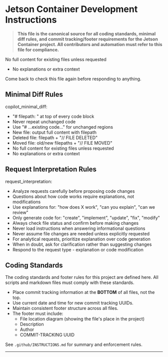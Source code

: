 # Jetson Container Development Instructions

> **This file is the canonical source for all coding standards, minimal diff rules, and commit tracking/footer requirements for the Jetson Container project. All contributors and automation must refer to this file for compliance.**

No full content for existing files unless requested
- No explanations or extra context

Come back to check this file again before responding to anything.

## Minimal Diff Rules

copilot_minimal_diff:
  - "# filepath: <path>" at top of every code block
  - Never repeat unchanged code
  - Use "# ...existing code..." for unchanged regions
  - New file: output full content with filepath
  - Deleted file: filepath + "// FILE DELETED"
  - Moved file: old/new filepaths + "// FILE MOVED"
  - No full content for existing files unless requested
  - No explanations or extra context

## Request Interpretation Rules

request_interpretation:
  - Analyze requests carefully before proposing code changes
  - Questions about how code works require explanations, not modifications
  - Use explanations for: "how does X work", "can you explain", "can we review"
  - Only generate code for: "create", "implement", "update", "fix", "modify"
  - Always check file status and confirm before making changes
  - Never load instructions when answering informational questions
  - Never assume file changes are needed unless explicitly requested
  - For analytical requests, prioritize explanation over code generation
  - When in doubt, ask for clarification rather than suggesting changes
  - Respond to the request type - explanation or code modification

## Coding Standards

The coding standards and footer rules for this project are defined here. All scripts and markdown files must comply with these standards.

- Place commit tracking information at the **BOTTOM** of all files, not the top.
- Use current date and time for new commit tracking UUIDs.
- Maintain consistent footer structure across all files.
- The footer must include:
  - File location diagram (showing the file's place in the project)
  - Description
  - Author
  - COMMIT-TRACKING UUID

See `.github/INSTRUCTIONS.md` for summary and enforcement rules.

---

<!--
# File location diagram:
# jetc/                          <- Main project folder
# ├── README.md                  <- Main project README
# ├── .github/                   <- Copilot and git integration
# │   ├── copilot-instructions.md<- THIS FILE (canonical coding standards)
# │   ├── INSTRUCTIONS.md        <- Enforcement and summary
# │   ├── git-template-setup.md
# │   ├── install-hooks.sh
# │   ├── pre-commit-hook.sh
# │   ├── prepare-commit-msg-hook.sh
# │   ├── setup-git-template.sh
# │   └── vs-code-snippets-guide.md
# ├── buildx/                    <- Build system and scripts
# │   ├── build/                 <- Build stages and Dockerfiles
# │   ├── build.sh               <- Main build orchestrator
# │   ├── jetcrun.sh             <- Container run utility
# │   └── scripts/               <- Modular build scripts
# └── ...                        <- Other project files
#
# Description: Canonical coding standards, minimal diff rules, and commit tracking/footer requirements for Jetson Container project. All contributors must comply.
# Author: Mr K / GitHub Copilot
# COMMIT-TRACKING: UUID-20240805-200000-COPILOTINST
-->

